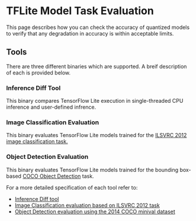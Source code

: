 # TFLite Model Task Evaluation

This page describes how you can check the accuracy of quantized models to verify that any degradation in accuracy is within acceptable limits.

## Tools
There are three different binaries which are supported. A breif description of each is provided below.

### Inference Diff Tool
This binary compares TensorFlow Lite execution in single-threaded CPU inference and user-defined infrence.

### Image Classification Evaluation
This binary evaluates TensorFlow Lite models trained for the [ILSVRC 2012 image classification task.](http://www.image-net.org/challenges/LSVRC/2012/)

### Object Detection Evaluation
This binary evaluates TensorFlow Lite models trained for the bounding box-based [COCO Object Detection](https://cocodataset.org/#detection-eval) task.

For a more detailed specification of each tool refer to:

- [Inference Diff tool](https://github.com/tensorflow/tensorflow/tree/master/tensorflow/lite/tools/evaluation/tasks/inference_diff#inference-diff-tool)
- [Image Classification evaluation based on ILSVRC 2012 task](https://github.com/tensorflow/tensorflow/tree/master/tensorflow/lite/tools/evaluation/tasks/imagenet_image_classification#image-classification-evaluation-based-on-ilsvrc-2012-task)
- [Object Detection evaluation using the 2014 COCO minival dataset](https://github.com/tensorflow/tensorflow/tree/master/tensorflow/lite/tools/evaluation/tasks/coco_object_detection#object-detection-evaluation-using-the-2014-coco-minival-dataset)
